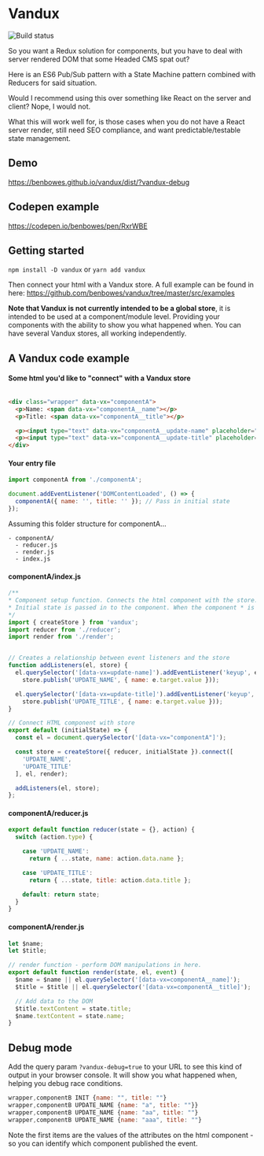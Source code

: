 # Vandux

![Build status](https://api.travis-ci.org/benbowes/redux-style-store-vanilla-js.svg?branch=master)

So you want a Redux solution for components, but you have to deal with server rendered DOM that some Headed CMS spat out?

Here is an ES6 Pub/Sub pattern with a State Machine pattern combined with Reducers for said situation.

Would I recommend using this over something like React on the server and client? Nope, I would not.

What this will work well for, is those cases when you do not have a React server render, still need SEO compliance, and want predictable/testable state management.

## Demo

https://benbowes.github.io/vandux/dist/?vandux-debug

## Codepen example

https://codepen.io/benbowes/pen/RxrWBE

## Getting started

`npm install -D vandux` or `yarn add vandux`

Then connect your html with a Vandux store. A full example can be found in here: https://github.com/benbowes/vandux/tree/master/src/examples

**Note that Vandux is not currently intended to be a global store**, it is intended to be used at a component/module level. Providing your components with the ability to show you what happened when. You can have several Vandux stores, all working independently.

## A Vandux code example

#### Some html you'd like to "connect" with a Vandux store

```html

<div class="wrapper" data-vx="componentA">
  <p>Name: <span data-vx="componentA__name"></p>
  <p>Title: <span data-vx="componentA__title"></p>

  <p><input type="text" data-vx="componentA__update-name" placeholder="Alter 'Name'"></input></p>
  <p><input type="text" data-vx="componentA__update-title" placeholder="Alter 'Title'"></input></p>
</div>
```

#### Your entry file

```js
import componentA from './componentA';

document.addEventListener('DOMContentLoaded', () => {
  componentA({ name: '', title: '' }); // Pass in initial state
});
```

Assuming this folder structure for componentA...
```
- componentA/
  - reducer.js
  - render.js
  - index.js
```

#### componentA/index.js

```js
/**
* Component setup function. Connects the html component with the store.
* Initial state is passed in to the component. When the component * is connected it will render with it's initial state automatically with an `INIT` action.
*/
import { createStore } from 'vandux';
import reducer from './reducer';
import render from './render';


// Creates a relationship between event listeners and the store
function addListeners(el, store) {
  el.querySelector('[data-vx=update-name]').addEventListener('keyup', e =>
    store.publish('UPDATE_NAME', { name: e.target.value }));

  el.querySelector('[data-vx=update-title]').addEventListener('keyup', e =>
    store.publish('UPDATE_TITLE', { name: e.target.value }));
}

// Connect HTML component with store
export default (initialState) => {
  const el = document.querySelector('[data-vx="componentA"]');

  const store = createStore({ reducer, initialState }).connect([
    'UPDATE_NAME',
    'UPDATE_TITLE'
  ], el, render);

  addListeners(el, store);
};
```

#### componentA/reducer.js

```js
export default function reducer(state = {}, action) {
  switch (action.type) {

    case 'UPDATE_NAME':
      return { ...state, name: action.data.name };

    case 'UPDATE_TITLE':
      return { ...state, title: action.data.title };

    default: return state;
  }
}
```

#### componentA/render.js

```js
let $name;
let $title;

// render function - perform DOM manipulations in here.
export default function render(state, el, event) {
  $name = $name || el.querySelector('[data-vx=componentA__name]');
  $title = $title || el.querySelector('[data-vx=componentA__title]');

  // Add data to the DOM
  $title.textContent = state.title;
  $name.textContent = state.name;
}
```

## Debug mode
Add the query param `?vandux-debug=true` to your URL to see this kind of output in your browser console. It will show you what happened when, helping you debug race conditions.

```js
wrapper,componentB INIT {name: "", title: ""}
wrapper,componentB UPDATE_NAME {name: "a", title: ""}}
wrapper,componentB UPDATE_NAME {name: "aa", title: ""}
wrapper,componentB UPDATE_NAME {name: "aaa", title: ""}
```
Note the first items are the values of the attributes on the html component - so you can identify which component published the event.
